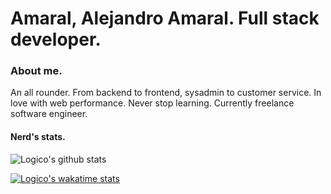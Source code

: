 # Amaral, Alejandro Amaral. Full stack developer.

### About me.

An all rounder. From backend to frontend, sysadmin to customer service. In love with web performance. Never stop learning. Currently freelance software engineer. 

#### Nerd's stats.

![Logico's github stats](https://github-cards-14imovvu0.vercel.app/api?username=logico-dev&theme=graywhite&show_icons=true&locale=es)

[![Logico's wakatime stats](https://github-readme-stats.vercel.app/api/wakatime?username=LogicoDev&theme=graywhite)](https://github.com/logico-dev/github-readme-stats)


<!--
**logico-dev/logico-dev** is a ✨ _special_ ✨ repository because its `README.md` (this file) appears on your GitHub profile.

Here are some ideas to get you started:

- 🔭 I’m currently working on ...
- 🌱 I’m currently learning ...
- 👯 I’m looking to collaborate on ...
- 🤔 I’m looking for help with ...
- 💬 Ask me about ...
- 📫 How to reach me: ...
- 😄 Pronouns: ...
- ⚡ Fun fact: ...
-->
